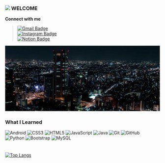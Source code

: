 <div>
  <h3><img src="https://raw.githubusercontent.com/aemmadi/aemmadi/master/wave.gif" width="30px"> WELCOME  </h3>
</div>

 **Connect with me** <br>
> [![Gmail Badge](https://img.shields.io/badge/-mouphero411@gmail.com-c14438?style=flat-square&logo=Gmail&logoColor=white&link=mailto:mouphero411@gmail.com)](mailto:mouphero411@gmail.com) <br>
> [![Instagram Badge](https://img.shields.io/badge/-an_wogus_06-E4405F?style=flat-square&logo=instagram&logoColor=white&link=https://instagram.com/an_wogus_06/)](https://instagram.com/an_wogus_06)<br>
> [![Notion Badge](https://img.shields.io/badge/-Notion-000000?style=flat-square&logo=Notion&logoColor=white&link=https://amethyst-text-b1b.notion.site/WELCOME-84582676509944bf9b63b7e3d582641f)](https://amethyst-text-b1b.notion.site/WELCOME-84582676509944bf9b63b7e3d582641f) <br> 

![alt text](https://github.com/MGuRi/MGuRi/blob/main/cityview.jpg?raw=true)


<h3> What I Learned </h3>

![Android](https://img.shields.io/badge/-AndroidStudio-3DDC84?style=flat-square&logo=android&logoColor=white)
![CSS3](https://img.shields.io/badge/-CSS3-1572B6?style=flat-square&logo=css3)
![HTML5](https://img.shields.io/badge/-HTML5-E34F26?style=flat-square&logo=html5&logoColor=white)
![JavaScript](https://img.shields.io/badge/-JavaScript-black?style=flat-square&logo=javascript)
![Java](https://img.shields.io/badge/-java-007396?style=flat-square&logo=java&logoColor=white)
![Git](https://img.shields.io/badge/-Git-F05032?style=flat-square&logo=git&logoColor=white)
![GitHub](https://img.shields.io/badge/-GitHub-181717?style=flat-square&logo=github)
![Python](https://img.shields.io/badge/-Python-3776AB?style=flat-square&logo=Python&logoColor=white)
![Bootstrap](https://img.shields.io/badge/-Bootstrap-563D7C?style=flat-square&logo=bootstrap&logoColor=white)
![MySQL](https://img.shields.io/badge/-MySQL-4479A1?style=flat-square&logo=mysql&logoColor=white)

#
<!--
<h3> What I Want To Learn </h3>

* ![MongoDB](https://img.shields.io/badge/-MongoDB-black?style=flat-square&logo=mongodb)
* ![React](https://img.shields.io/badge/-React-black?style=flat-square&logo=react)
* ![Heroku](https://img.shields.io/badge/-Heroku-430098?style=flat-square&logo=heroku)
* ... **more**
!-->
[![Top Langs](https://github-readme-stats.vercel.app/api/top-langs/?username=MGuRi&layout=compact)](https://github.com/anuraghazra/github-readme-stats)
